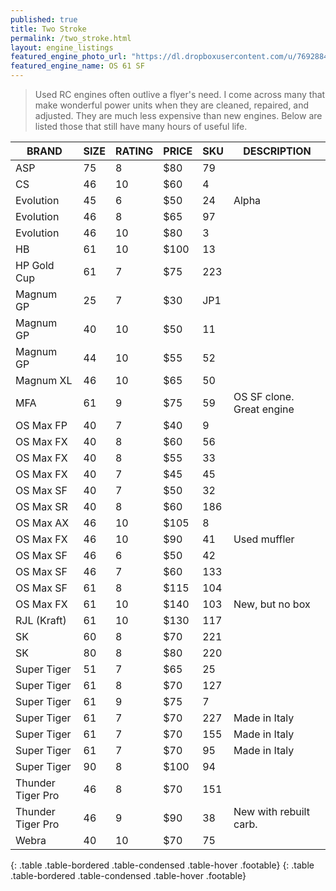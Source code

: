 ```yaml
---
published: true
title: Two Stroke
permalink: /two_stroke.html
layout: engine_listings
featured_engine_photo_url: "https://dl.dropboxusercontent.com/u/76928840/Website%20Photos/featured/2-stroke.jpg"
featured_engine_name: OS 61 SF
---
```


> Used RC engines often outlive a flyer's need. I come across many that make wonderful power units when they are cleaned, repaired, and adjusted.  They are much less expensive than new engines. Below are listed those that still have many hours of useful life.

BRAND             | SIZE  | RATING | PRICE | SKU   | DESCRIPTION
------------------|-------|--------|-------|-------|---------------------
ASP               | 75    | 8      | $80   | 79    |                       
CS                | 46    | 10     | $60   | 4     |
Evolution         | 45    | 6      | $50   | 24    | Alpha 
Evolution         | 46    | 8      | $65   | 97    |
Evolution         | 46    | 10     | $80   | 3     |                                    
HB                | 61    | 10     | $100  | 13    |
HP Gold Cup       | 61    | 7      | $75   | 223   |                                              
Magnum GP         | 25    | 7      | $30   | JP1   |
Magnum GP         | 40    | 10     | $50   | 11    |
Magnum GP         | 44    | 10     | $55   | 52    |                               
Magnum XL         | 46    | 10     | $65   | 50    |                                
MFA               | 61    | 9      | $75   | 59    | OS SF clone. Great engine      
OS Max FP         | 40    | 7      | $40   | 9     |
OS Max FX         | 40    | 8      | $60   | 56    |
OS Max FX         | 40    | 8      | $55   | 33    |
OS Max FX         | 40    | 7      | $45   | 45    |
OS Max SF         | 40    | 7      | $50   | 32    |
OS Max SR         | 40    | 8      | $60   | 186   |                                        
OS Max AX         | 46    | 10     | $105  | 8     |
OS Max FX         | 46    | 10     | $90   | 41    | Used muffler
OS Max SF         | 46    | 6      | $50   | 42    |
OS Max SF         | 46    | 7      | $60   | 133   |                                  
OS Max SF         | 61    | 8      | $115  | 104   |
OS Max FX         | 61    | 10     | $140  | 103   | New, but no box                                 
RJL (Kraft)       | 61    | 10     | $130  | 117   |                               
SK                | 60    | 8      | $70   | 221   |
SK                | 80    | 8      | $80   | 220   |
Super Tiger       | 51    | 7      | $65   | 25    |
Super Tiger       | 61    | 8      | $70   | 127   |
Super Tiger       | 61    | 9      | $75   | 7     |
Super Tiger       | 61    | 7      | $70   | 227   | Made in Italy
Super Tiger       | 61    | 7      | $70   | 155   | Made in Italy
Super Tiger       | 61    | 7      | $70   | 95    | Made in Italy
Super Tiger       | 90    | 8      | $100  | 94    |                                 
Thunder Tiger Pro | 46    | 8      | $70   | 151   |
Thunder Tiger Pro | 46    | 9      | $90   | 38    | New with rebuilt carb.               
Webra             | 40    | 10     | $70   | 75    |                                       
{: .table .table-bordered .table-condensed .table-hover .footable}
{: .table .table-bordered .table-condensed .table-hover .footable}